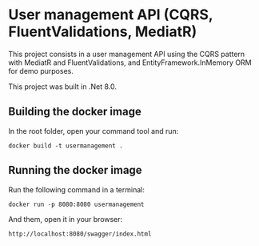 # User management API (CQRS, FluentValidations, MediatR)
This project consists in a user management API using the CQRS pattern with MediatR and FluentValidations, and EntityFramework.InMemory ORM for demo purposes.

This project was built in .Net 8.0.

## Building the docker image
In the root folder, open your command tool and run:

```
docker build -t usermanagement .
```

## Running the docker image

Run the following command in a terminal:

```
docker run -p 8080:8080 usermanagement
```

And them, open it in your browser: 

```
http://localhost:8080/swagger/index.html
```